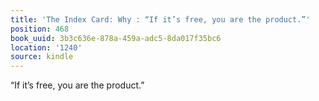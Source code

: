 ```yaml
---
title: 'The Index Card: Why : “If it’s free, you are the product.”'
position: 468
book_uuid: 3b3c636e-878a-459a-adc5-8da017f35bc6
location: '1240'
source: kindle
---
```


“If it’s free, you are the product.”